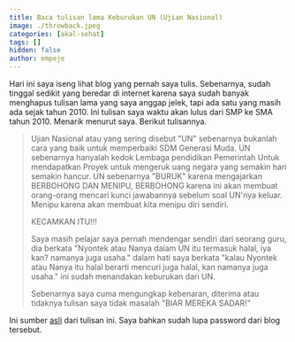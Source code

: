 ```yaml
---
title: Baca tulisan lama Keburukan UN (Ujian Nasional)
image: ./throwback.jpeg
categories: [akal-sehat]
tags: []
hidden: false
author: empeje
---
```


Hari ini saya iseng lihat blog yang pernah saya tulis. Sebenarnya, sudah tinggal sedikit yang beredar di internet karena saya sudah banyak menghapus tulisan lama yang saya anggap jelek, tapi ada satu yang masih ada sejak tahun 2010. Ini tulisan saya waktu akan lulus dari SMP ke SMA tahun 2010. Menarik menurut saya. Berikut tulisannya.

> Ujian Nasional atau yang sering disebut "UN" sebenarnya bukanlah cara yang baik untuk memperbaiki SDM Generasi Muda.
> UN sebenarnya hanyalah kedok Lembaga pendidikan Pemerintah Untuk mendapatkan Proyek untuk mengeruk uang negara yang semakin hari semakin hancur.
> UN sebenarnya "BURUK" karena mengajarkan BERBOHONG DAN MENIPU, BERBOHONG karena ini akan membuat orang-orang mencari kunci jawabannya sebelum soal UN'nya keluar. Menipu karena akan membuat kita menipu diri sendiri.
>
> KECAMKAN ITU!!!
> 
> Saya masih pelajar saya pernah mendengar sendiri dari seorang guru, dia berkata "Nyontek atau Nanya dalam UN itu termasuk halal, iya kan? namanya juga usaha." dalam hati saya berkata "kalau Nyontek atau Nanya itu halal berarti mencuri juga halal, kan namanya juga usaha." ini sudah menandakan keburukan dari UN.
>
> Sebenarnya saya cuma mengungkap kebenaran, diterima atau tidaknya tulisan saya tidak masalah "BIAR MEREKA SADAR!"

Ini sumber [asli](http://world-transformer.blogspot.co.id/2010/03/keburukan-unujian-nasional.html) dari tulisan ini. Saya bahkan sudah lupa password dari blog tersebut.